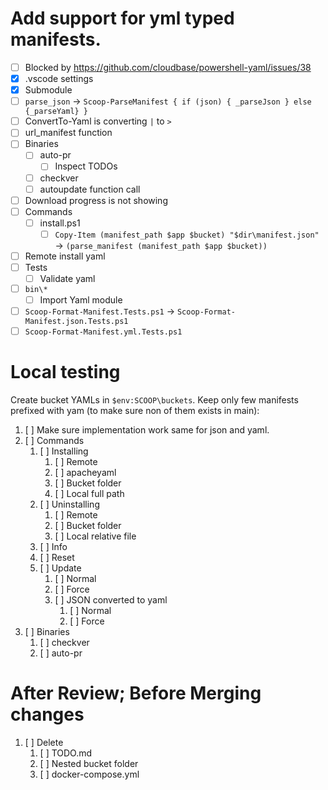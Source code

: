 # Add support for yml typed manifests.

- [ ] Blocked by <https://github.com/cloudbase/powershell-yaml/issues/38>
- [x] .vscode settings
- [x] Submodule
- [ ] `parse_json` -> `Scoop-ParseManifest { if (json) { _parseJson } else {_parseYaml} }`
- [ ] ConvertTo-Yaml is converting `|` to `>`
- [ ] url_manifest function
- [ ] Binaries
    - [ ] auto-pr
        - [ ] Inspect TODOs
    - [ ] checkver
    - [ ] autoupdate function call
- [ ] Download progress is not showing
- [ ] Commands
    - [ ] install.ps1
        - [ ] `Copy-Item (manifest_path $app $bucket) "$dir\manifest.json"` -> `(parse_manifest (manifest_path $app $bucket))`
- [ ] Remote install yaml
- [ ] Tests
  - [ ] Validate yaml
- [ ] `bin\*`
    - [ ] Import Yaml module
- [ ] `Scoop-Format-Manifest.Tests.ps1` -> `Scoop-Format-Manifest.json.Tests.ps1`
- [ ] `Scoop-Format-Manifest.yml.Tests.ps1`

# Local testing

Create bucket YAMLs in `$env:SCOOP\buckets`. Keep only few manifests prefixed with yam (to make sure non of them exists in main):

1. [ ] Make sure implementation work same for json and yaml.
1. [ ] Commands
    1. [ ] Installing
        1. [ ] Remote
        1. [ ] apacheyaml
        1. [ ] Bucket folder
        1. [ ] Local full path
    1. [ ] Uninstalling
        1. [ ] Remote
        1. [ ] Bucket folder
        1. [ ] Local relative file
    1. [ ] Info
    1. [ ] Reset
    1. [ ] Update
        1. [ ] Normal
        1. [ ] Force
        1. [ ] JSON converted to yaml
            1. [ ] Normal
            1. [ ] Force
1. [ ] Binaries
    1. [ ] checkver
    1. [ ] auto-pr

# After Review; Before Merging changes

1. [ ] Delete
   1. [ ] TODO.md
   1. [ ] Nested bucket folder
   1. [ ] docker-compose.yml
